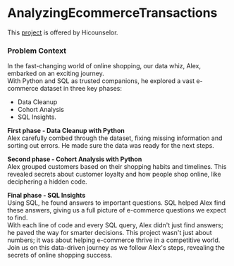 # AnalyzingEcommerceTransactions
This [project](https://hicounselor.com/projects/analyzing-e-commerce-transactions-data-cleaning-cohort-analysis-and-sql) is offered by Hicounselor.

### Problem Context
In the fast-changing world of online shopping, our data whiz, Alex, embarked on an exciting journey.  
With Python and SQL as trusted companions, he explored a vast e-commerce dataset in three key phases: 
 - Data Cleanup
 - Cohort Analysis
 - SQL Insights.

**First phase - Data Cleanup with Python**  
Alex carefully combed through the dataset, fixing missing information and sorting out errors. He made sure the data was ready for the next steps.  

**Second phase - Cohort Analysis with Python**   
Alex grouped customers based on their shopping habits and timelines. This revealed secrets about customer loyalty and how people shop online, like deciphering a hidden code.  

**Final phase - SQL Insights**   
Using SQL, he found answers to important questions. SQL helped Alex find these answers, giving us a full picture of e-commerce questions we expect to find.  
With each line of code and every SQL query, Alex didn't just find answers; he paved the way for smarter decisions. This project wasn't just about numbers; it was about helping e-commerce thrive in a competitive world.  
Join us on this data-driven journey as we follow Alex's steps, revealing the secrets of online shopping success.  


